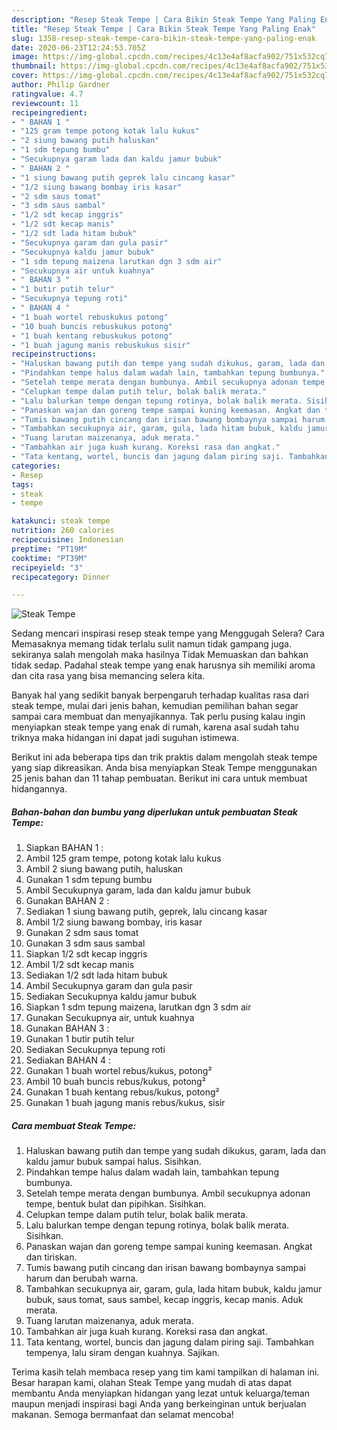 ```yaml
---
description: "Resep Steak Tempe | Cara Bikin Steak Tempe Yang Paling Enak"
title: "Resep Steak Tempe | Cara Bikin Steak Tempe Yang Paling Enak"
slug: 1358-resep-steak-tempe-cara-bikin-steak-tempe-yang-paling-enak
date: 2020-06-23T12:24:53.705Z
image: https://img-global.cpcdn.com/recipes/4c13e4af8acfa902/751x532cq70/steak-tempe-foto-resep-utama.jpg
thumbnail: https://img-global.cpcdn.com/recipes/4c13e4af8acfa902/751x532cq70/steak-tempe-foto-resep-utama.jpg
cover: https://img-global.cpcdn.com/recipes/4c13e4af8acfa902/751x532cq70/steak-tempe-foto-resep-utama.jpg
author: Philip Gardner
ratingvalue: 4.7
reviewcount: 11
recipeingredient:
- " BAHAN 1 "
- "125 gram tempe potong kotak lalu kukus"
- "2 siung bawang putih haluskan"
- "1 sdm tepung bumbu"
- "Secukupnya garam lada dan kaldu jamur bubuk"
- " BAHAN 2 "
- "1 siung bawang putih geprek lalu cincang kasar"
- "1/2 siung bawang bombay iris kasar"
- "2 sdm saus tomat"
- "3 sdm saus sambal"
- "1/2 sdt kecap inggris"
- "1/2 sdt kecap manis"
- "1/2 sdt lada hitam bubuk"
- "Secukupnya garam dan gula pasir"
- "Secukupnya kaldu jamur bubuk"
- "1 sdm tepung maizena larutkan dgn 3 sdm air"
- "Secukupnya air untuk kuahnya"
- " BAHAN 3 "
- "1 butir putih telur"
- "Secukupnya tepung roti"
- " BAHAN 4 "
- "1 buah wortel rebuskukus potong"
- "10 buah buncis rebuskukus potong"
- "1 buah kentang rebuskukus potong"
- "1 buah jagung manis rebuskukus sisir"
recipeinstructions:
- "Haluskan bawang putih dan tempe yang sudah dikukus, garam, lada dan kaldu jamur bubuk sampai halus. Sisihkan."
- "Pindahkan tempe halus dalam wadah lain, tambahkan tepung bumbunya."
- "Setelah tempe merata dengan bumbunya. Ambil secukupnya adonan tempe, bentuk bulat dan pipihkan. Sisihkan."
- "Celupkan tempe dalam putih telur, bolak balik merata."
- "Lalu balurkan tempe dengan tepung rotinya, bolak balik merata. Sisihkan."
- "Panaskan wajan dan goreng tempe sampai kuning keemasan. Angkat dan tiriskan."
- "Tumis bawang putih cincang dan irisan bawang bombaynya sampai harum dan berubah warna."
- "Tambahkan secukupnya air, garam, gula, lada hitam bubuk, kaldu jamur bubuk, saus tomat, saus sambel, kecap inggris, kecap manis. Aduk merata."
- "Tuang larutan maizenanya, aduk merata."
- "Tambahkan air juga kuah kurang. Koreksi rasa dan angkat."
- "Tata kentang, wortel, buncis dan jagung dalam piring saji. Tambahkan tempenya, lalu siram dengan kuahnya. Sajikan."
categories:
- Resep
tags:
- steak
- tempe

katakunci: steak tempe 
nutrition: 260 calories
recipecuisine: Indonesian
preptime: "PT19M"
cooktime: "PT39M"
recipeyield: "3"
recipecategory: Dinner

---
```



![Steak Tempe](https://img-global.cpcdn.com/recipes/4c13e4af8acfa902/751x532cq70/steak-tempe-foto-resep-utama.jpg)

Sedang mencari inspirasi resep steak tempe yang Menggugah Selera? Cara Memasaknya memang tidak terlalu sulit namun tidak gampang juga. sekiranya salah mengolah maka hasilnya Tidak Memuaskan dan bahkan tidak sedap. Padahal steak tempe yang enak harusnya sih memiliki aroma dan cita rasa yang bisa memancing selera kita.



Banyak hal yang sedikit banyak berpengaruh terhadap kualitas rasa dari steak tempe, mulai dari jenis bahan, kemudian pemilihan bahan segar sampai cara membuat dan menyajikannya. Tak perlu pusing kalau ingin menyiapkan steak tempe yang enak di rumah, karena asal sudah tahu triknya maka hidangan ini dapat jadi suguhan istimewa.


Berikut ini ada beberapa tips dan trik praktis dalam mengolah steak tempe yang siap dikreasikan. Anda bisa menyiapkan Steak Tempe menggunakan 25 jenis bahan dan 11 tahap pembuatan. Berikut ini cara untuk membuat hidangannya.

<!--inarticleads1-->

##### Bahan-bahan dan bumbu yang diperlukan untuk pembuatan Steak Tempe:

1. Siapkan  BAHAN 1 :
1. Ambil 125 gram tempe, potong kotak lalu kukus
1. Ambil 2 siung bawang putih, haluskan
1. Gunakan 1 sdm tepung bumbu
1. Ambil Secukupnya garam, lada dan kaldu jamur bubuk
1. Gunakan  BAHAN 2 :
1. Sediakan 1 siung bawang putih, geprek, lalu cincang kasar
1. Ambil 1/2 siung bawang bombay, iris kasar
1. Gunakan 2 sdm saus tomat
1. Gunakan 3 sdm saus sambal
1. Siapkan 1/2 sdt kecap inggris
1. Ambil 1/2 sdt kecap manis
1. Sediakan 1/2 sdt lada hitam bubuk
1. Ambil Secukupnya garam dan gula pasir
1. Sediakan Secukupnya kaldu jamur bubuk
1. Siapkan 1 sdm tepung maizena, larutkan dgn 3 sdm air
1. Gunakan Secukupnya air, untuk kuahnya
1. Gunakan  BAHAN 3 :
1. Gunakan 1 butir putih telur
1. Sediakan Secukupnya tepung roti
1. Sediakan  BAHAN 4 :
1. Gunakan 1 buah wortel rebus/kukus, potong²
1. Ambil 10 buah buncis rebus/kukus, potong²
1. Gunakan 1 buah kentang rebus/kukus, potong²
1. Gunakan 1 buah jagung manis rebus/kukus, sisir




<!--inarticleads2-->

##### Cara membuat Steak Tempe:

1. Haluskan bawang putih dan tempe yang sudah dikukus, garam, lada dan kaldu jamur bubuk sampai halus. Sisihkan.
1. Pindahkan tempe halus dalam wadah lain, tambahkan tepung bumbunya.
1. Setelah tempe merata dengan bumbunya. Ambil secukupnya adonan tempe, bentuk bulat dan pipihkan. Sisihkan.
1. Celupkan tempe dalam putih telur, bolak balik merata.
1. Lalu balurkan tempe dengan tepung rotinya, bolak balik merata. Sisihkan.
1. Panaskan wajan dan goreng tempe sampai kuning keemasan. Angkat dan tiriskan.
1. Tumis bawang putih cincang dan irisan bawang bombaynya sampai harum dan berubah warna.
1. Tambahkan secukupnya air, garam, gula, lada hitam bubuk, kaldu jamur bubuk, saus tomat, saus sambel, kecap inggris, kecap manis. Aduk merata.
1. Tuang larutan maizenanya, aduk merata.
1. Tambahkan air juga kuah kurang. Koreksi rasa dan angkat.
1. Tata kentang, wortel, buncis dan jagung dalam piring saji. Tambahkan tempenya, lalu siram dengan kuahnya. Sajikan.




Terima kasih telah membaca resep yang tim kami tampilkan di halaman ini. Besar harapan kami, olahan Steak Tempe yang mudah di atas dapat membantu Anda menyiapkan hidangan yang lezat untuk keluarga/teman maupun menjadi inspirasi bagi Anda yang berkeinginan untuk berjualan makanan. Semoga bermanfaat dan selamat mencoba!

